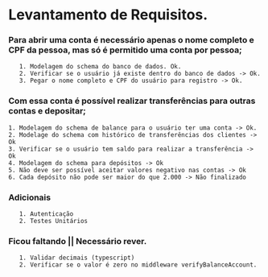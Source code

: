 # Levantamento de Requisitos.

### Para abrir uma conta é necessário apenas o nome completo e CPF da pessoa, mas só é permitido uma conta por pessoa;

       1. Modelagem do schema do banco de dados. Ok.
       2. Verificar se o usuário já existe dentro do banco de dados -> Ok.
       3. Pegar o nome completo e CPF do usuário para registro -> Ok.

### Com essa conta é possível realizar transferências para outras contas e depositar;

    1. Modelagem do schema de balance para o usuário ter uma conta -> Ok.
    2. Modelage do schema com histórico de transferências dos clientes -> Ok
    3. Verificar se o usuário tem saldo para realizar a transferência -> Ok
    4. Modelagem do schema para depósitos -> Ok
    5. Não deve ser possível aceitar valores negativo nas contas -> Ok
    6. Cada depósito não pode ser maior do que 2.000 -> Não finalizado

### Adicionais

       1. Autenticação
       2. Testes Unitários

### Ficou faltando || Necessário rever.

       1. Validar decimais (typescript)
       2. Verificar se o valor é zero no middleware verifyBalanceAccount.
